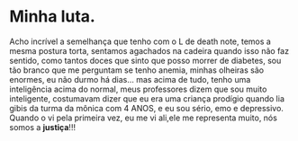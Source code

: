 # Minha luta.

<a> Acho incrível a semelhança que tenho com o L de death note, temos a mesma postura torta, sentamos agachados na cadeira quando isso não faz sentido, como tantos doces que sinto que posso morrer de diabetes, sou tão branco que me perguntam se tenho anemia, minhas olheiras são enormes, eu não durmo há dias... mas acima de tudo, tenho uma inteligência acima do normal, meus professores dizem que sou muito inteligente, costumavam dizer que eu era uma criança prodígio quando lia gibis da turma da mônica com 4 ANOS, e eu sou sério, emo e depressivo. Quando o vi pela primeira vez, eu me vi ali,ele me representa muito, nós somos a **justiça**!!!
